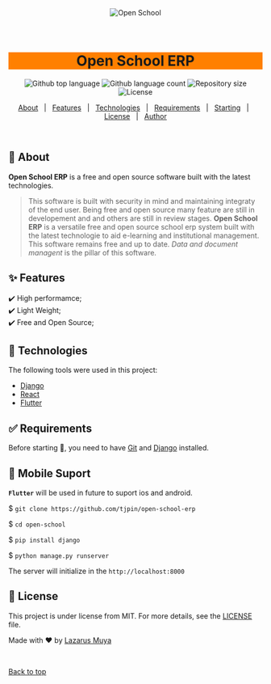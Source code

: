 <div align="center" id="top"> 
  <img src="./.github/app.gif" alt="Open School" />

  &#xa0;

  <!-- <a href="https://openschool.netlify.app">Demo</a> -->
</div>

<h1 align="center" style="background-color: #ff8000">Open School ERP</h1>

<p align="center">
  <img alt="Github top language" src="https://img.shields.io/github/languages/top/tjpin/open-school-erp?color=56BEB8">

  <img alt="Github language count" src="https://img.shields.io/github/languages/count/tjpin/open-school-erp?color=56BEB8">

  <img alt="Repository size" src="https://img.shields.io/github/repo-size/tjpin/open-school-erp?color=56BEB8">

  <img alt="License" src="https://img.shields.io/github/license/tjpin/open-school-erp?color=56BEB8">

  <!-- <img alt="Github issues" src="https://img.shields.io/github/issues/{{YOUR_GITHUB_USERNAME}}/open-school?color=56BEB8" /> -->

  <!-- <img alt="Github forks" src="https://img.shields.io/github/forks/{{YOUR_GITHUB_USERNAME}}/open-school?color=56BEB8" /> -->

  <!-- <img alt="Github stars" src="https://img.shields.io/github/stars/{{YOUR_GITHUB_USERNAME}}/open-school?color=56BEB8" /> -->
</p>

<!-- Status -->

<!-- <h4 align="center"> 
	🚧  Open School 🚀 Under construction...  🚧
</h4> 

<hr> -->

<p align="center">
  <a href="#dart-about">About</a> &#xa0; | &#xa0; 
  <a href="#sparkles-features">Features</a> &#xa0; | &#xa0;
  <a href="#rocket-technologies">Technologies</a> &#xa0; | &#xa0;
  <a href="#white_check_mark-requirements">Requirements</a> &#xa0; | &#xa0;
  <a href="#checkered_flag-starting">Starting</a> &#xa0; | &#xa0;
  <a href="#memo-license">License</a> &#xa0; | &#xa0;
  <a href="https://github.com/{{tjpin}}" target="_blank">Author</a>
</p>

<br>

## :dart: About ##

**Open School ERP** is a free and open source software built with the latest technologies.
> This software is built with security in mind and maintaining integraty of the end user. Being free and open source many feature are still in developement and and others are still in review stages. 
> **Open School ERP** is a versatile free and open source school erp system built with the latest technologie to aid e-learning and institutional management. This software remains free and up to date. 
*Data and document managent* is the pillar of this software.


## :sparkles: Features ##

:heavy_check_mark: High performamce;\
:heavy_check_mark: Light Weight;\
:heavy_check_mark: Free and Open Source;

## :rocket: Technologies ##

The following tools were used in this project:

- [Django](https://www.djangoproject.com/)
- [React](https://pt-br.reactjs.org/)
- [Flutter](https://www.flutter.dev/)

## :white_check_mark: Requirements ##

Before starting :checkered_flag:, you need to have [Git](https://git-scm.com) and [Django](https://docs.djangoproject.com/en/4.1/intro/install/) installed.

## :checkered_flag: Mobile Suport ##
**`Flutter`** will be used in future to suport ios and android.


$ `git clone https://github.com/tjpin/open-school-erp`

$ `cd open-school`

$ `pip install django`

$ `python manage.py runserver`

The server will initialize in the `http://localhost:8000`
## :memo: License ##

This project is under license from MIT. For more details, see the [LICENSE](LICENSE.md) file.


Made with :heart: by <a href="https://github.com/tjpin" target="_blank">Lazarus Muya</a>

&#xa0;

<a href="#top">Back to top</a>
